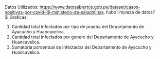 Datos Utilizados: https://www.datosabiertos.gob.pe/dataset/casos-positivos-por-covid-19-ministerio-de-saludminsa.
hubo limpieza de datos? 
Si
Graficas:
1. Cantidad total infectados por tipo de prueba del Departamento de Ayacucho y Huancavelica.
2. Cantidad total infectados por genero del Departamento de Ayacucho y Huancavelica.
3. Sumatoria porcentual de infectados del Departamento de Ayacucho y Huancavelica.
